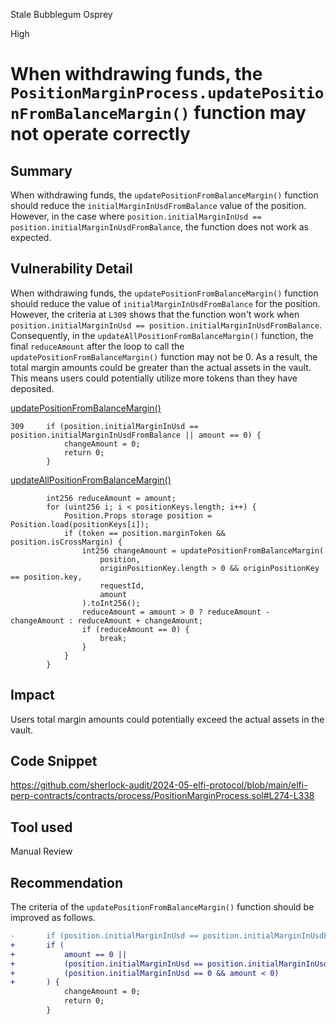 Stale Bubblegum Osprey

High

# When withdrawing funds, the `PositionMarginProcess.updatePositionFromBalanceMargin()` function may not operate correctly

## Summary

When withdrawing funds, the `updatePositionFromBalanceMargin()` function should reduce the `initialMarginInUsdFromBalance` value of the position. However, in the case where `position.initialMarginInUsd == position.initialMarginInUsdFromBalance`, the function does not work as expected.

## Vulnerability Detail

When withdrawing funds, the `updatePositionFromBalanceMargin()` function should reduce the value of `initialMarginInUsdFromBalance` for the position. However, the criteria at `L309` shows that the function won't work when `position.initialMarginInUsd == position.initialMarginInUsdFromBalance`. Consequently, in the `updateAllPositionFromBalanceMargin()` function, the final `reduceAmount` after the loop to call the `updatePositionFromBalanceMargin()` function may not be 0. As a result, the total margin amounts could be greater than the actual assets in the vault. This means users could potentially utilize more tokens than they have deposited.

[updatePositionFromBalanceMargin()](https://github.com/sherlock-audit/2024-05-elfi-protocol/blob/main/elfi-perp-contracts/contracts/process/PositionMarginProcess.sol#L303-L338)

```solidity
309     if (position.initialMarginInUsd == position.initialMarginInUsdFromBalance || amount == 0) {
            changeAmount = 0;
            return 0;
        }
```

[updateAllPositionFromBalanceMargin()](https://github.com/sherlock-audit/2024-05-elfi-protocol/blob/main/elfi-perp-contracts/contracts/process/PositionMarginProcess.sol#L274-L301)

```solidity
        int256 reduceAmount = amount;
        for (uint256 i; i < positionKeys.length; i++) {
            Position.Props storage position = Position.load(positionKeys[i]);
            if (token == position.marginToken && position.isCrossMargin) {
                int256 changeAmount = updatePositionFromBalanceMargin(
                    position,
                    originPositionKey.length > 0 && originPositionKey == position.key,
                    requestId,
                    amount
                ).toInt256();
                reduceAmount = amount > 0 ? reduceAmount - changeAmount : reduceAmount + changeAmount;
                if (reduceAmount == 0) {
                    break;
                }
            }
        }
```

## Impact

Users total margin amounts could potentially exceed the actual assets in the vault.

## Code Snippet

https://github.com/sherlock-audit/2024-05-elfi-protocol/blob/main/elfi-perp-contracts/contracts/process/PositionMarginProcess.sol#L274-L338

## Tool used

Manual Review

## Recommendation

The criteria of the `updatePositionFromBalanceMargin()` function should be improved as follows.

```diff
-       if (position.initialMarginInUsd == position.initialMarginInUsdFromBalance || amount == 0) {
+       if (
+           amount == 0 ||
+           (position.initialMarginInUsd == position.initialMarginInUsdFromBalance && amount > 0) ||
+           (position.initialMarginInUsd == 0 && amount < 0)
+       ) {
            changeAmount = 0;
            return 0;
        }
```